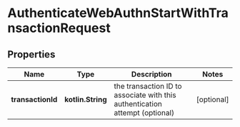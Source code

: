 
# AuthenticateWebAuthnStartWithTransactionRequest

## Properties
Name | Type | Description | Notes
------------ | ------------- | ------------- | -------------
**transactionId** | **kotlin.String** | the transaction ID to associate with this authentication attempt (optional) |  [optional]



